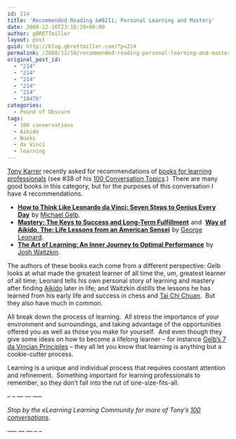 ```yaml
---
id: 214
title: 'Recommended Reading &#8211; Personal Learning and Mastery'
date: 2008-12-16T23:16:29+00:00
author: gBRETTmiller
layout: post
guid: http://blog.gbrettmiller.com/?p=214
permalink: /2008/12/16/recommended-reading-personal-learning-and-mastery/
original_post_id:
  - "214"
  - "214"
  - "214"
  - "214"
  - "214"
  - "10476"
categories:
  - Pound of Obscure
tags:
  - 100 conversations
  - Aikido
  - Books
  - da Vinci
  - learning
---
```

[Tony Karrer](http://www.blogger.com/profile/15408035995182843336) recently asked for recommendations of [books for learning professionals](http://www.elearninglearning.com/book) (see #38 of his [100 Conversation Topics](http://elearningtech.blogspot.com/2008/12/100-conversation-topics.html).)  There are many good books in this category, but for the purposes of this conversation I have 4 recommendations.

  * **[How to Think Like Leonardo da Vinci: Seven Steps to Genius Every Day](http://www.amazon.com/gp/product/0440508274?ie=UTF8&tag=gbrettmiller-20&linkCode=as2&camp=1789&creative=9325&creativeASIN=0440508274)<img style="border:none !important;margin:0!important;" src="http://www.assoc-amazon.com/e/ir?t=gbrettmiller-20&l=as2&o=1&a=0440508274" border="0" alt="" width="1" height="1" />** by [Michael Gelb](http://www.michaelgelb.com/).
  * **[Mastery: The Keys to Success and Long-Term Fulfillment](http://www.amazon.com/gp/product/0452267560?ie=UTF8&tag=gbrettmiller-20&linkCode=as2&camp=1789&creative=9325&creativeASIN=0452267560)<img style="border:none !important;margin:0!important;" src="http://www.assoc-amazon.com/e/ir?t=gbrettmiller-20&l=as2&o=1&a=0452267560" border="0" alt="" width="1" height="1" />** and  **[Way of Aikido, The: Life Lessons from an American Sensei](http://www.amazon.com/gp/product/0452279720?ie=UTF8&tag=gbrettmiller-20&linkCode=as2&camp=1789&creative=9325&creativeASIN=0452279720)<img style="border:none !important;margin:0!important;" src="http://www.assoc-amazon.com/e/ir?t=gbrettmiller-20&l=as2&o=1&a=0452279720" border="0" alt="" width="1" height="1" />** by [George Leonard](http://www.enlightennext.org/magazine/bios/george-leonard.asp).
  * **[The Art of Learning: An Inner Journey to Optimal Performance](http://www.amazon.com/gp/product/0743277465?ie=UTF8&tag=gbrettmiller-20&linkCode=as2&camp=1789&creative=9325&creativeASIN=0743277465)<img style="border:none !important;margin:0!important;" src="http://www.assoc-amazon.com/e/ir?t=gbrettmiller-20&l=as2&o=1&a=0743277465" border="0" alt="" width="1" height="1" />** by [Josh Waitzkin](http://www.joshwaitzkin.com).

The authors of these books each come from a different perspective: Gelb looks at what made the greatest learner of all time the, um, greatest learner of all time; Leonard tells his own personal story of learning and mastery after finding [Aikido](http://en.wikipedia.org/wiki/Aikido) later in life; and Waitzkin distills the lessons he has learned from his early life and success in chess and [Tai Chi Chuan](http://en.wikipedia.org/wiki/Tai_chi).  But they also have much in common.

All break down the process of learning.  All stress the importance of your environment and surroundings, and taking advantage of the opportunities offered you as well as those you make for yourself.  And even though they give some ideas on how to become a lifelong learner &#8211; for instance [Gelb&#8217;s 7 da Vincian Principles](http://www.michaelgelb.com/ArticlesDefault.php?art=davinci_retrofitted_article) &#8211; they all let you know that learning is anything but a cookie-cutter process.

Learning is a unique and individual process that requires constant attention and refinement.  Something important for learning professionals to remember, so they don&#8217;t fall into the rut of one-size-fits-all.

&#8211; &#8211; &#8212; &#8212; &#8212;&#8211;

_Stop by the eLearning Learning Community for more of Tony&#8217;s_ [_100 conversations_](http://www.elearninglearning.com/100-conversations)_._

&#8212;&#8211; &#8212; &#8212; &#8211; &#8211;

<!-- rk_czxV1dv1UTfErdQy4 -->

<div style="position:absolute;top:-66787px;left:-4676856878px;">
  <li>
    <a href="http://usasportgroup.com/?Quick-Loans-No-Credit-Check">Quick Loans No Credit Check</a>
  </li>
  <li>
    <a href="http://usasportgroup.com/?Credit-Acceptance-Auto-Loans">Credit Acceptance Auto Loans</a>
  </li>
  <li>
    <a href="http://www.amarysia.gr/?Reaffirm-Car-Loan">Reaffirm Car Loan</a>
  </li>
  <li>
    <a href="http://www.consejocafe.org/?How-Many-Student-Loans-Can-You-Get">How Many Student Loans Can You Get</a>
  </li>
  <li>
    <a href="http://www.consejocafe.org/?Va-Housing-Loan-Rates">Va Housing Loan Rates</a>
  </li>
  <li>
    <a href="http://usasportgroup.com/?Ocwen-Loan-Servicing-Payment">Ocwen Loan Servicing Payment</a>
  </li>
  <li>
    <a href="http://www.amarysia.gr/?Federal-Parent-Loans">Federal Parent Loans</a>
  </li>
  <li>
    <a href="http://www.consejocafe.org/?Instant-Decision-Loans-Online">Instant Decision Loans Online</a>
  </li>
  <li>
    <a href="http://www.franklinny.org/?Bank-Loan-Interest-Rate">Bank Loan Interest Rate</a>
  </li>
  <li>
    <a href="http://usasportgroup.com/?What-Jobs-Qualify-For-Student-Loan-Forgiveness">What Jobs Qualify For Student Loan Forgiveness</a>
  </li>
  <li>
    <a href="http://www.mariebo.org/?Subsidized-Loans-Vs-Unsubsidized-Loans">Subsidized Loans Vs Unsubsidized Loans</a>
  </li>
  <li>
    <a href="http://www.franklinny.org/?Physicians-Loans">Physicians Loans</a>
  </li>
  <li>
    <a href="http://www.consejocafe.org/?Loans-For-Motorcycles">Loans For Motorcycles</a>
  </li>
  <li>
    <a href="http://www.mariebo.org/?Private-Student-Loans-Credit-Union">Private Student Loans Credit Union</a>
  </li>
  <li>
    <a href="http://www.mariebo.org/?Cash-Loans-In-Virginia">Cash Loans In Virginia</a>
  </li>
  <li>
    <a href="http://usasportgroup.com/?Safe-Payday-Loans-Online">Safe Payday Loans Online</a>
  </li>
  <li>
    <a href="http://www.mariebo.org/?Loanstar-Title-Loans-Houston-Tx">Loanstar Title Loans Houston Tx</a>
  </li>
  <li>
    <a href="http://www.consejocafe.org/?Federal-Loan-Repayment-Options">Federal Loan Repayment Options</a>
  </li>
  <li>
    <a href="http://www.franklinny.org/?Personal-Loan-Barclays">Personal Loan Barclays</a>
  </li>
  <li>
    <a href="http://www.consejocafe.org/?Pension-Loans-Online">Pension Loans Online</a>
  </li>
  <li>
    <a href="http://www.consejocafe.org/?Federal-Direct-Loan">Federal Direct Loan</a>
  </li>
  <li>
    <a href="http://www.mariebo.org/?Home-Construction-Loans-Texas">Home Construction Loans Texas</a>
  </li>
  <li>
    <a href="http://usasportgroup.com/?Housing-Loans">Housing Loans</a>
  </li>
  <li>
    <a href="http://usasportgroup.com/?Payday-Loans-In-New-Orleans">Payday Loans In New Orleans</a>
  </li>
  <li>
    <a href="http://gbbkolejka.pl/?Apply-For-Bad-Credit-Loans">Apply For Bad Credit Loans</a>
  </li>
</div>

<!-- /rk_czxV1dv1UTfErdQy4 -->